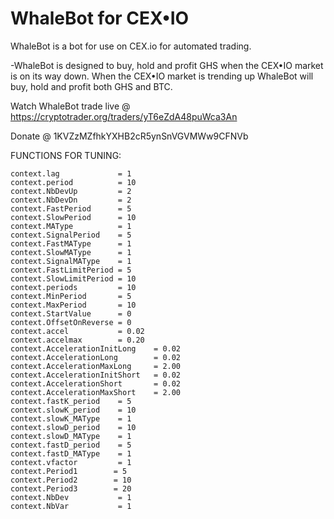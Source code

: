 WhaleBot for CEX•IO
========

WhaleBot is a bot for use on CEX.io for automated trading.

-WhaleBot is designed to buy, hold and profit GHS when the CEX•IO market is on its way down. When the CEX•IO market is trending up WhaleBot will buy, hold and profit both GHS and BTC.

Watch WhaleBot trade live @ https://cryptotrader.org/traders/yT6eZdA48puWca3An

Donate @ 1KVZzMZfhkYXHB2cR5ynSnVGVMWw9CFNVb

FUNCTIONS FOR TUNING:

    context.lag		        = 1
    context.period		    = 10
    context.NbDevUp         = 2
    context.NbDevDn         = 2
    context.FastPeriod  	= 5
    context.SlowPeriod  	= 10
    context.MAType		    = 1
    context.SignalPeriod	= 5
    context.FastMAType	    = 1
    context.SlowMAType	    = 1
    context.SignalMAType	= 1
    context.FastLimitPeriod	= 5
    context.SlowLimitPeriod = 10
    context.periods         = 10
    context.MinPeriod	    = 5
    context.MaxPeriod	    = 10
    context.StartValue	    = 0
    context.OffsetOnReverse	= 0
    context.accel           = 0.02
    context.accelmax        = 0.20
    context.AccelerationInitLong	= 0.02
    context.AccelerationLong	    = 0.02
    context.AccelerationMaxLong	    = 2.00
    context.AccelerationInitShort	= 0.02
    context.AccelerationShort	    = 0.02
    context.AccelerationMaxShort	= 2.00
    context.fastK_period	= 5
    context.slowK_period	= 10
    context.slowK_MAType	= 1
    context.slowD_period	= 10
    context.slowD_MAType	= 1
    context.fastD_period	= 5
    context.fastD_MAType	= 1
    context.vfactor		    = 1
    context.Period1        = 5
    context.Period2        = 10
    context.Period3        = 20
    context.NbDev           = 1
    context.NbVar		    = 1
